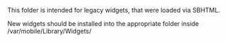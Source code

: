 This folder is intended for legacy widgets, that were loaded via SBHTML. 

New widgets should be installed into the appropriate folder inside /var/mobile/Library/Widgets/
